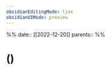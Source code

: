 ```yaml
---
obsidianEditingMode: live
obsidianUIMode: preview
---
```

%%
date:: [[2022-12-20]]
parents::
%%

# ()
